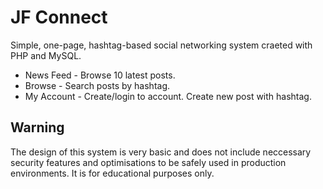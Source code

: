 # JF Connect
Simple, one-page, hashtag-based social networking system craeted with PHP and MySQL.

* News Feed - Browse 10 latest posts.
* Browse - Search posts by hashtag.
* My Account - Create/login to account. Create new post with hashtag.

## Warning
The design of this system is very basic and does not include neccessary security features and optimisations to be safely used in production environments. It is for educational purposes only.
